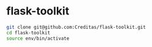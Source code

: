# flask-toolkit


```bash
git clone git@github.com:Creditas/flask-toolkit.git
cd flask-toolkit
source env/bin/activate
```
